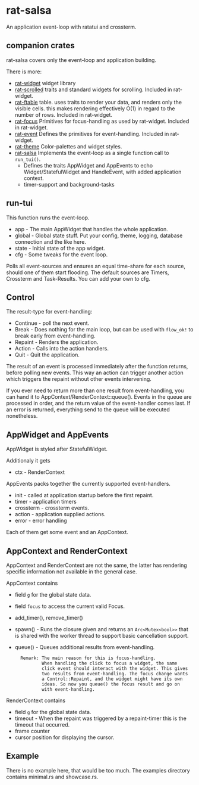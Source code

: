 # rat-salsa

An application event-loop with ratatui and crossterm.

## companion crates

rat-salsa covers only the event-loop and application building.

There is more:

* [rat-widget](https://docs.rs/rat-widget)
  widget library
* [rat-scrolled](https://docs.rs/rat-scrolled)
  traits and standard widgets for scrolling. Included in rat-widget.
* [rat-ftable](https://docs.rs/rat-ftable)
  table. uses traits to render your data, and renders only the visible cells.
  this makes rendering effectively O(1) in regard to the number of rows.
  Included in rat-widget.
* [rat-focus](https://docs.rs/rat-focus)
  Primitives for focus-handling as used by rat-widget. Included in rat-widget.
* [rat-event](https://docs.rs/rat-event)
  Defines the primitives for event-handling. Included in rat-widget.
* [rat-theme](https://docs.rs/rat-theme)
  Color-palettes and widget styles.
* [rat-salsa](https://docs.rs/rat-salsa)
  Implements the event-loop as a single function call to `run_tui()`.
    * Defines the traits AppWidget and AppEvents to echo Widget/StatefulWidget
      and HandleEvent, with added application context.
    * timer-support and background-tasks

## run-tui

This function runs the event-loop.

* app - The main AppWidget that handles the whole application.
* global - Global state stuff. Put your config, theme, logging, database connection
  and the like here.
* state - Initial state of the app widget.
* cfg - Some tweaks for the event loop.

Polls all event-sources and ensures an equal time-share for each source,
should one of them start flooding. The default sources are Timers, Crossterm and
Task-Results. You can add your own to cfg.

## Control

The result-type for event-handling:

* Continue - poll the next event.
* Break - Does nothing for the main loop, but can be used with `flow_ok!`
  to break early from event-handling.
* Repaint - Renders the application.
* Action - Calls into the action handlers.
* Quit - Quit the application.

The result of an event is processed immediately after the
function returns, before polling new events. This way an action
can trigger another action which triggers the repaint without
other events intervening.

If you ever need to return more than one result from event-handling,
you can hand it to AppContext/RenderContext::queue(). Events
in the queue are processed in order, and the return value of
the event-handler comes last. If an error is returned, everything
send to the queue will be executed nonetheless.

## AppWidget and AppEvents

AppWidget is styled after StatefulWidget.

Additionaly it gets

* ctx - RenderContext

AppEvents packs together the currently supported event-handlers.

* init - called at application startup before the first repaint.
* timer - application timers
* crossterm - crossterm events.
* action - application supplied actions.
* error - error handling

Each of them get some event and an AppContext.

## AppContext and RenderContext

AppContext and RenderContext are not the same, the latter
has rendering specific information not available in the
general case.

AppContext contains

* field `g` for the global state data.
* field `focus` to access the current valid Focus.
* add_timer(), remove_timer()
* spawn() - Runs the closure given and returns an `Arc<Mutex<bool>>`
  that is shared with the worker thread to support basic
  cancellation support.
* queue() - Queues additional results from event-handling.

        Remark: The main reason for this is focus-handling.
                When handling the click to focus a widget, the same
                click event should interact with the widget. This gives
                two results from event-handling. The focus change wants
                a Control::Repaint, and the widget might have its own 
                ideas. So now you queue() the focus result and go on
                with event-handling. 

RenderContext contains

* field `g` for the global state data.
* timeout - When the repaint was triggered by a repaint-timer this
  is the timeout that occurred.
* frame counter
* cursor position for displaying the cursor.

## Example

There is no example here, that would be too much.
The examples directory contains minimal.rs and showcase.rs.
